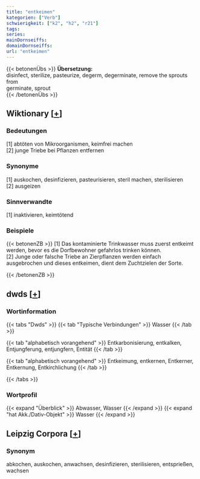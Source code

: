 ```yaml
---
title: "entkeimen"
kategorien: ["Verb"]
schwierigkeit: ["k2", "h2", "r21"]
tags:
series:
mainDornseiffs:
domainDornseiffs:
url: "entkeimen"
---
```


{{< betonenÜbs >}}
**Übersetzung:**  
disinfect, sterilize, pasteurize, degerm, degerminate, remove the sprouts from  
germinate, sprout  
{{< /betonenÜbs >}}

## Wiktionary [[+](https://de.wiktionary.org/wiki/entkeimen)]

### Bedeutungen
[1] abtöten von Mikroorganismen, keimfrei machen  
[2] junge Triebe bei Pflanzen entfernen  

### Synonyme
[1] auskochen, desinfizieren, pasteurisieren, steril machen, sterilisieren  
[2] ausgeizen  

### Sinnverwandte
[1] inaktivieren, keimtötend  

### Beispiele
{{< betonenZB >}}
[1] Das kontaminierte Trinkwasser muss zuerst entkeimt werden, bevor es die Dorfbewohner gefahrlos trinken können.  
[2] Junge oder falsche Triebe an Zierpflanzen werden einfach ausgebrochen und dieses entkeimen, dient dem Zuchtzielen der Sorte.  

{{< /betonenZB >}}


## dwds [[+](https://www.dwds.de/wb/entkeimen)]

### Wortinformation
{{< tabs "Dwds" >}}
{{< tab "Typische Verbindungen" >}}
Wasser
{{< /tab >}}

{{< tab "alphabetisch vorangehend" >}}
Entkarbonisierung, entkalken, Entjungferung, entjungfern, Entität
{{< /tab >}}

{{< tab "alphabetisch vorangehend" >}}
Entkeimung, entkernen, Entkerner, Entkernung, Entkirchlichung
{{< /tab >}}

{{< /tabs >}}

### Wortprofil
{{< expand "Überblick" >}} Abwasser, Wasser {{< /expand >}}
{{< expand "hat Akk./Dativ-Objekt" >}} Wasser {{< /expand >}}

## Leipzig Corpora [[+](https://corpora.uni-leipzig.de/en/res?word=entkeimen&corpusId=deu_newscrawl-public_2018)]


### Synonym
abkochen, auskochen, anwachsen, desinfizieren, sterilisieren, entsprießen, wachsen

